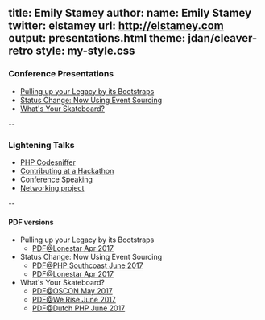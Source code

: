 title: Emily Stamey
author:
    name: Emily Stamey
    twitter: elstamey
    url: http://elstamey.com
output: presentations.html
theme: jdan/cleaver-retro
style: my-style.css
-------------------

### Conference Presentations

- [Pulling up your Legacy by its Bootstraps](./bootstrapping_legacy.html)
- [Status Change: Now Using Event Sourcing](./status_change.html)
- [What's Your Skateboard?](./skateboard.html)

--
    
### Lightening Talks
- [PHP Codesniffer](./codesniffer.html)
- [Contributing at a Hackathon](./gdirdu-snowandtell/index.html)
- [Conference Speaking](./gdirdu-snowandtell/conference-speaking.html)
- [Networking project](./networks.html)

-- 

#### PDF versions
- Pulling up your Legacy by its Bootstraps
    - [PDF@Lonestar Apr 2017](./PDFs/PullingUpYourLegacyAppByItsBootstraps_Lonestar.pdf)
- Status Change: Now Using Event Sourcing
    - [PDF@PHP Southcoast June 2017](./PDFs/StatusChange_NowUsingEventSourcing-PHPSouthcoast.pdf)
    - [PDF@Lonestar Apr 2017](./PDFs/StatusChange_NowUsingEventSourcing_Lonestar.pdf)
- What's Your Skateboard?
    - [PDF@OSCON May 2017](./PDFs/WhatsYourSkateboard_OSCON.pdf)
    - [PDF@We Rise June 2017](./PDFs/WhatsYourSkateboard_We_Rise_Tech.pdf)
    - [PDF@Dutch PHP June 2017](./PDFs/WhatsYourSkateboard_Dutch-PHP-Conference.pdf)

